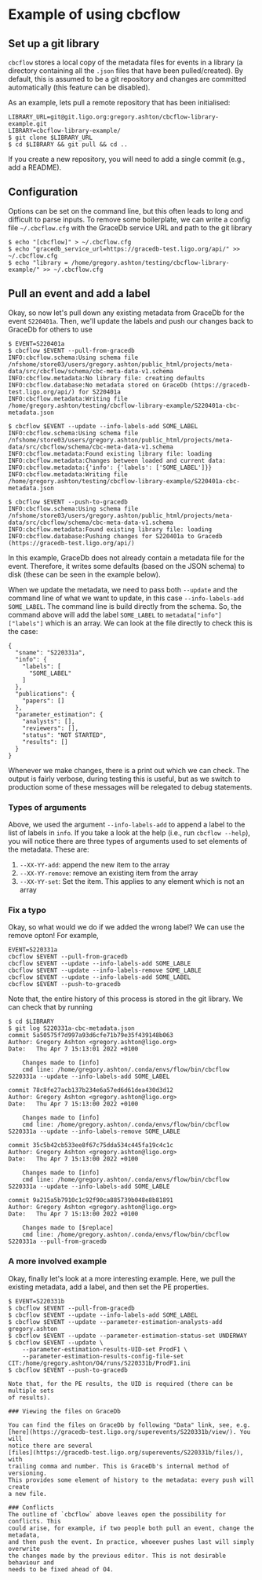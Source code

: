 # Example of using cbcflow

## Set up a git library
`cbcflow` stores a local copy of the metadata files for events in a library (a
directory containing all the `.json` files that have been pulled/created). By
default, this is assumed to be a git repository and changes are committed
automatically (this feature can be disabled).

As an example, lets pull a remote repository that has been initialised:
```
LIBRARY_URL=git@git.ligo.org:gregory.ashton/cbcflow-library-example.git
LIBRARY=cbcflow-library-example/
$ git clone $LIBRARY_URL
$ cd $LIBRARY && git pull && cd ..
```

If you create a new repository, you will need to add a single commit (e.g.,
add a README).

## Configuration
Options can be set on the command line, but this often leads to long and
difficult to parse inputs. To remove some boilerplate, we can write a config
file `~/.cbcflow.cfg` with the GraceDb service URL and path to the git library
```
$ echo "[cbcflow]" > ~/.cbcflow.cfg
$ echo "gracedb_service_url=https://gracedb-test.ligo.org/api/" >> ~/.cbcflow.cfg
$ echo "library = /home/gregory.ashton/testing/cbcflow-library-example/" >> ~/.cbcflow.cfg
```

## Pull an event and add a label

Okay, so now let's pull down any existing metadata from GraceDb for the event
`S220401a`. Then, we'll update the labels and push our changes back to GraceDb
for others to use
```
$ EVENT=S220401a
$ cbcflow $EVENT --pull-from-gracedb
INFO:cbcflow.schema:Using schema file /nfshome/store03/users/gregory.ashton/public_html/projects/meta-data/src/cbcflow/schema/cbc-meta-data-v1.schema
INFO:cbcflow.metadata:No library file: creating defaults
INFO:cbcflow.database:No metadata stored on GraceDb (https://gracedb-test.ligo.org/api/) for S220401a
INFO:cbcflow.metadata:Writing file /home/gregory.ashton/testing/cbcflow-library-example/S220401a-cbc-metadata.json

$ cbcflow $EVENT --update --info-labels-add SOME_LABEL
INFO:cbcflow.schema:Using schema file /nfshome/store03/users/gregory.ashton/public_html/projects/meta-data/src/cbcflow/schema/cbc-meta-data-v1.schema
INFO:cbcflow.metadata:Found existing library file: loading
INFO:cbcflow.metadata:Changes between loaded and current data:
INFO:cbcflow.metadata:{'info': {'labels': ['SOME_LABEL']}}
INFO:cbcflow.metadata:Writing file /home/gregory.ashton/testing/cbcflow-library-example/S220401a-cbc-metadata.json

$ cbcflow $EVENT --push-to-gracedb
INFO:cbcflow.schema:Using schema file /nfshome/store03/users/gregory.ashton/public_html/projects/meta-data/src/cbcflow/schema/cbc-meta-data-v1.schema
INFO:cbcflow.metadata:Found existing library file: loading
INFO:cbcflow.database:Pushing changes for S220401a to Gracedb (https://gracedb-test.ligo.org/api/)
```

In this example, GraceDb does not already contain a metadata file for the
event. Therefore, it writes some defaults (based on the JSON schema) to disk
(these can be seen in the example below).

When we update the metadata, we need to pass both `--update` and the command line
of what we want to update, in this case `--info-labels-add SOME_LABEL`. The
command line is build directly from the schema. So, the command above will add
the label `SOME_LABEL` to `metadata["info"]["labels"]` which is an array. We can
look at the file directly to check this is the case:
```
{
  "sname": "S220331a",
  "info": {
    "labels": [
      "SOME_LABEL"
    ]
  },
  "publications": {
    "papers": []
  },
  "parameter_estimation": {
    "analysts": [],
    "reviewers": [],
    "status": "NOT STARTED",
    "results": []
  }
}
```

Whenever we make changes, there is a print out which we can check. The output is
fairly verbose, during testing this is useful, but as we switch to production
some of these messages will be relegated to debug statements.

### Types of arguments

Above, we used the argument `--info-labels-add` to append a label to the list
of labels in `info`. If you take a look at the help (i.e., run `cbcflow --help`),
you will notice there are three types of arguments used to set elements of the
metadata. These are:

1. `--XX-YY-add`: append the new item to the array
2. `--XX-YY-remove`: remove an existing item from the array
3. `--XX-YY-set`: Set the item. This applies to any element which is not an array

### Fix a typo
Okay, so what would we do if we added the wrong label? We can use the remove
opton! For example,
```
EVENT=S220331a
cbcflow $EVENT --pull-from-gracedb
cbcflow $EVENT --update --info-labels-add SOME_LABLE
cbcflow $EVENT --update --info-labels-remove SOME_LABLE
cbcflow $EVENT --update --info-labels-add SOME_LABEL
cbcflow $EVENT --push-to-gracedb
```
Note that, the entire history of this process is stored in the git library. We
can check that by running
```
$ cd $LIBRARY
$ git log S220331a-cbc-metadata.json
commit 5a50575f7d997a93d6cfe71b79e35f439148b063
Author: Gregory Ashton <gregory.ashton@ligo.org>
Date:   Thu Apr 7 15:13:01 2022 +0100

    Changes made to [info]
    cmd line: /home/gregory.ashton/.conda/envs/flow/bin/cbcflow S220331a --update --info-labels-add SOME_LABEL

commit 78c8fe27acb137b234e6a57ed6d61dea430d3d12
Author: Gregory Ashton <gregory.ashton@ligo.org>
Date:   Thu Apr 7 15:13:00 2022 +0100

    Changes made to [info]
    cmd line: /home/gregory.ashton/.conda/envs/flow/bin/cbcflow S220331a --update --info-labels-remove SOME_LABLE

commit 35c5b42cb533ee8f67c75dda534c445fa19c4c1c
Author: Gregory Ashton <gregory.ashton@ligo.org>
Date:   Thu Apr 7 15:13:00 2022 +0100

    Changes made to [info]
    cmd line: /home/gregory.ashton/.conda/envs/flow/bin/cbcflow S220331a --update --info-labels-add SOME_LABLE

commit 9a215a5b7910c1c92f90ca885739b048e8b81891
Author: Gregory Ashton <gregory.ashton@ligo.org>
Date:   Thu Apr 7 15:13:00 2022 +0100

    Changes made to [$replace]
    cmd line: /home/gregory.ashton/.conda/envs/flow/bin/cbcflow S220331a --pull-from-gracedb
```

### A more involved example

Okay, finally let's look at a more interesting example. Here, we pull the
existing metadata, add a label, and then set the PE properties.
```
$ EVENT=S220331b
$ cbcflow $EVENT --pull-from-gracedb
$ cbcflow $EVENT --update --info-labels-add SOME_LABEL
$ cbcflow $EVENT --update --parameter-estimation-analysts-add gregory.ashton
$ cbcflow $EVENT --update --parameter-estimation-status-set UNDERWAY
$ cbcflow $EVENT --update \
    --parameter-estimation-results-UID-set ProdF1 \
    --parameter-estimation-results-config-file-set CIT:/home/gregory.ashton/O4/runs/S220331b/ProdF1.ini
$ cbcflow $EVENT --push-to-gracedb

Note that, for the PE results, the UID is required (there can be multiple sets
of results).

### Viewing the files on GraceDb

You can find the files on GraceDb by following "Data" link, see, e.g.
[here](https://gracedb-test.ligo.org/superevents/S220331b/view/). You will
notice there are several
[files](https://gracedb-test.ligo.org/superevents/S220331b/files/), with
trailing comma and number. This is GraceDb's internal method of versioning.
This provides some element of history to the metadata: every push will create
a new file.

### Conflicts
The outline of `cbcflow` above leaves open the possibility for conflicts. This
could arise, for example, if two people both pull an event, change the metadata,
and then push the event. In practice, whoeever pushes last will simply overwrite
the changes made by the previous editor. This is not desirable behaviour and
needs to be fixed ahead of O4.



